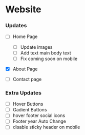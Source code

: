 # Website



### Updates
- [ ] Home Page
    - [ ] Update images
    - [ ] Add text main body text
    - [ ] Fix coming soon on mobile
- [x] About Page
- [ ] Contact page


### Extra Updates
- [ ] Hover Buttons
- [ ] Gadient Buttons
- [ ] hover footer social icons
- [ ] Footer year Auto Change
- [ ] disable sticky header on mobile
